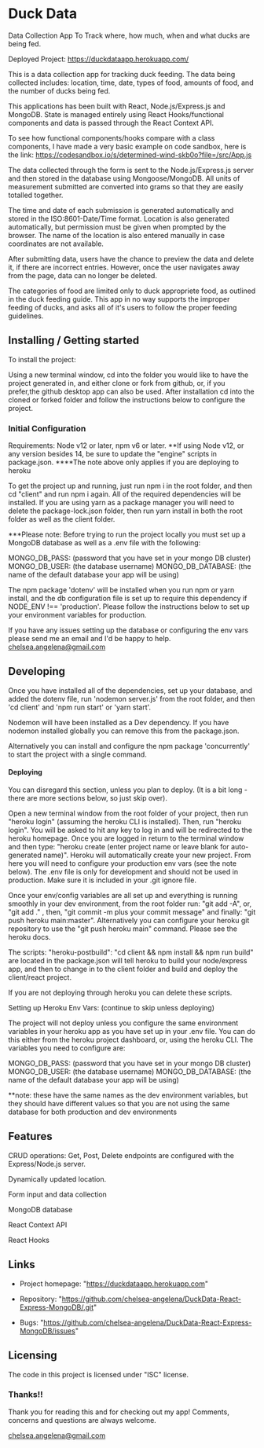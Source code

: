 # Duck Data
Data Collection App To Track where, how much, when and what ducks are being fed.

Deployed Project: https://duckdataapp.herokuapp.com/

This is a data collection app for tracking duck feeding. The data being collected includes: location, time, date, types of food, amounts of food, and the number of ducks being fed.

This applications has been built with React, Node.js/Express.js and MongoDB. State is managed entirely using React Hooks/functional components and data is passed through the React Context API.

To see how functional components/hooks compare with a class components, I have made a very basic example on code sandbox, here is the link: https://codesandbox.io/s/determined-wind-skb0o?file=/src/App.js

The data collected through the form is sent to the Node.js/Express.js server and then stored in the database using Mongoose/MongoDB. All units of measurement submitted are converted into grams so that they are easily totalled together.

The time and date of each submission is generated automatically and stored in the ISO:8601-Date/Time format. Location is also generated automatically, but permission must be given when prompted by the browser. The name of the location is also entered manually in case coordinates are not available.

After submitting data, users have the chance to preview the data and delete it, if there are incorrect entries. However, once the user navigates away from the page, data can no longer be deleted.

The categories of food are limited only to duck appropriete food, as outlined in the duck feeding guide. This app in no way supports the improper feeding of ducks, and asks all of it's users to follow the proper feeding guidelines.

## Installing / Getting started

To install the project:

Using a new terminal window, cd into the folder you would like to have the project generated in, and either clone or fork from github, or, if you prefer,the github desktop app can also be used. After installation cd into the cloned or forked folder and follow the instructions below to configure the project.

### Initial Configuration
Requirements: Node v12 or later, npm v6 or later.
**If using Node v12, or any version besides 14, be sure to update the "engine" scripts in package.json.
****The note above only applies if you are deploying to heroku

To get the project up and running, just run npm i in the root folder, and then cd "client" and run npm i again. All of the required dependencies will be installed. If you are using yarn as a package manager you will need to delete the package-lock.json folder, then run yarn install in both the root folder as well as the client folder.

***Please note: Before trying to run the project locally you must set up a MongoDB database as well as a .env file with the following:

MONGO_DB_PASS: (password that you have set in your mongo DB cluster)
MONGO_DB_USER: (the database username)
MONGO_DB_DATABASE: (the name of the default database your app will be using)

The npm package 'dotenv' will be installed when you run npm or yarn install, and the db configuration file is set up to require this dependency if NODE_ENV !== 'production'. Please follow the instructions below to set up your environment variables for production.

If you have any issues setting up the database or configuring the env vars please send me an email and I'd be happy to help. chelsea.angelena@gmail.com
## Developing

Once you have installed all of the dependencies, set up your database, and added the dotenv file, run 'nodemon server.js' from the root folder, and then 'cd client' and 'npm run start' or 'yarn start'.

Nodemon will have been installed as a Dev dependency. If you have nodemon installed globally you can remove this from the package.json.

Alternatively you can install and configure the npm package 'concurrently' to start the project with a single command.
#### Deploying

You can disregard this section, unless you plan to deploy. (It is a bit long - there are more sections below, so just skip over).

Open a new terminal window from the root folder of your project, then run "heroku login" (assuming the heroku CLI is installed). Then, run "heroku login". You will be asked to hit any key to log in and will be redirected to the heroku homepage. Once you are logged in return to the terminal window and then type: "heroku create (enter project name or leave blank for auto-generated name)". Heroku will automatically create your new project. From here you will need to configure your production env vars (see the note below). The .env file is only for development and should not be used in production. Make sure it is included in your .git ignore file.

Once your env/config variables are all set up and everything is running smoothly in your dev environment, from the root folder run: "git add -A", or, "git add ." , then,   "git commit -m plus your commit message" and finally: "git push heroku main:master". Alternatively you can configure your heroku git repository to use the "git push heroku main" command. Please see the heroku docs.

The scripts: "heroku-postbuild": "cd client && npm install && npm run build" are located in the package.json will tell heroku to build your node/express app, and then to change in to the client folder and build and deploy the client/react project.

If you are not deploying through heroku you can delete these scripts.

Setting up Heroku Env Vars:
(continue to skip unless deploying)

The project will not deploy unless you configure the same environment variables in your heroku app as you have set up in your .env file. You can do this either from the heroku project dashboard, or, using the heroku CLI. The variables you need to configure are:

MONGO_DB_PASS: (password that you have set in your mongo DB cluster)
MONGO_DB_USER: (the database username)
MONGO_DB_DATABASE: (the name of the default database your app will be using)

**note: these have the same names as the dev environment variables, but they should have different values so that you are not using the same database for both production and dev environments
## Features

CRUD operations: Get, Post, Delete endpoints are configured with the Express/Node.js server.

Dynamically updated location.

Form input and data collection

MongoDB database

React Context API

React Hooks
## Links

- Project homepage: "https://duckdataapp.herokuapp.com"

- Repository: "https://github.com/chelsea-angelena/DuckData-React-Express-MongoDB/.git"

- Bugs: "https://github.com/chelsea-angelena/DuckData-React-Express-MongoDB/issues"

## Licensing
The code in this project is licensed under "ISC" license.

### Thanks!!
Thank you for reading this and for checking out my app! Comments, concerns and questions are always welcome.

chelsea.angelena@gmail.com





